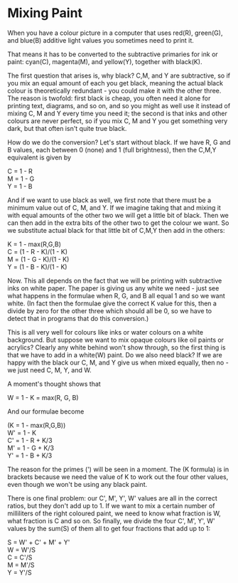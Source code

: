 # Mixing Paint

When you have a colour picture in a computer that uses red(R), green(G), and blue(B) additive light values you sometimes need to print it.

That means it has to be converted to the subtractive primaries for ink or paint: cyan(C), magenta(M), and yellow(Y), together with black(K).

The first question that arises is, why black? C,M, and Y are subtractive, so if you mix an equal amount of each you get black, meaning the actual black colour is theoretically redundant - you could make it with the other three. The reason is twofold: first black is cheap, you often need it alone for printing text, diagrams, and so on, and so you might as well use it instead of mixing C, M and Y every time you need it; the second is that inks and other colours are never perfect, so if you mix C, M and Y you get something very dark, but that often isn't quite true black.

How do we do the conversion? Let's start without black. If we have R, G and B values, each between 0 (none) and 1 (full brightness), then the C,M,Y equivalent is given by

C = 1 - R<br />
M = 1 - G<br />
Y = 1 - B<br />

And if we want to use black as well, we first note that there must be a minimum value out of C, M, and Y. If we imagine taking that and mixing it with equal amounts of the other two we will get a little bit of black. Then we can then add in the extra bits of the other two to get the colour we want. So we substitute actual black for that little bit of C,M,Y then add in the others:

K = 1 - max(R,G,B)<br />
C = (1 - R - K)/(1 - K)<br />
M = (1 - G - K)/(1 - K)<br />
Y = (1 - B - K)/(1 - K)<br />

Now. This all depends on the fact that we will be printing with subtractive inks on white paper. The paper is giving us any white we need - just see what happens in the formulae when R, G, and B all equal 1 and so we want white. (In fact then the formulae give the correct K value for this, then a divide by zero for the other three which should all be 0, so we have to detect that in programs that do this conversion.)

This is all very well for colours like inks or water colours on a white background. But suppose we want to mix opaque colours like oil paints or acrylics? Clearly any white behind won't show through, so the first thing is that we have to add in a white(W) paint. Do we also need black? If we are happy with the black our C, M, and Y give us when mixed equally, then no - we just need C, M, Y, and W.

A moment's thought shows that

W = 1 - K = max(R, G, B)<br />

And our formulae become

(K = 1 - max(R,G,B))<br />
W' = 1 - K<br />
C' = 1 - R + K/3<br />
M' = 1 - G + K/3<br />
Y' = 1 - B + K/3<br />

The reason for the primes (') will be seen in a moment. The (K formula) is in brackets because we need the value of K to work out the four other values, even though we won't be using any black paint.

There is one final problem: our C', M', Y', W' values are all in the correct ratios, but they don't add up to 1.  If we want to mix a certain number of milliliters of the right coloured paint, we need to know what fraction is W, what fraction is C and so on. So finally, we divide the four C', M', Y', W' values by the sum(S) of them all to get four fractions that add up to 1:

S = W' + C' + M' + Y'<br />
W = W'/S<br />
C = C'/S<br />
M = M'/S<br />
Y = Y'/S<br />

